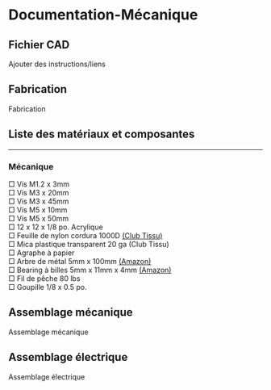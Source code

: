 # Documentation-Mécanique

## Fichier CAD

Ajouter des instructions/liens

## Fabrication
Fabrication

## Liste des matériaux et composantes
---
### **Mécanique**
□ Vis M1.2 x 3mm <br>
□ Vis M3 x 20mm <br>
□ Vis M3 x 45mm <br>
□ Vis M5 x 10mm <br>
□ Vis M5 x 50mm <br>
□ 12 x 12 x 1/8 po. Acrylique <br>
□ Feuille de nylon cordura 1000D [(Club Tissu)](https://www.clubtissus.com/fr/nylon-cordura-1000d-noir?fbclid=IwAR1-LkjzjMgMWKu80fnkrolP66I-jkD7ACOhfdXqo_PhgQrl8uaRKlY1G78) <br>
□ Mica plastique transparent 20 ga (Club Tissu) <br>
□ Agraphe à papier <br>
□ Arbre de métal 5mm x 100mm [(Amazon)](https://www.amazon.ca/dp/B01B27MJC6?psc=1&ref=ppx_yo2ov_dt_b_product_details&fbclid=IwAR362ei__UgU11dEIUVBtTV-3JzH9szivByOdhoxnguKB56Yidi5-6fRLzg) <br>
□ Bearing à billes 5mm x 11mm x 4mm [(Amazon)](https://www.amazon.ca/dp/B07GBTWLCZ?ref=ppx_yo2ov_dt_b_product_details&th=1&fbclid=IwAR22SOt6oHsRRFlgVRrsB5KiavJjqLkp366aq2QIwt-hIwIwVPaSqANGHF4) <br>
□ Fil de pêche 80 lbs <br>
□ Goupille 1/8 x 0.5 po. <br>

## Assemblage mécanique
Assemblage mécanique

## Assemblage électrique
Assemblage électrique

